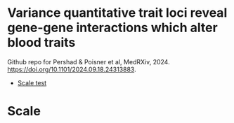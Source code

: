 # Variance quantitative trait loci reveal gene-gene interactions which alter blood traits

Github repo for Pershad & Poisner et al, MedRXiv, 2024. https://doi.org/10.1101/2024.09.18.24313883.


<!--ts-->
   * [Scale test](#scale)
<!--te-->

Scale
=====



